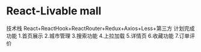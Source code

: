 # React-Livable mall
技术栈 React+ReactHook+ReactRouter+Redux+Axios+Less+第三方  计划完成功能 1.首页展示 2.城市管理 3.搜索功能 4.上拉加载 5.详情页 6.收藏功能 7.订单评价
